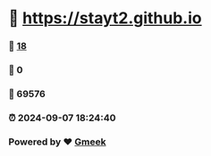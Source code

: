 #   :link: https://stayt2.github.io 
### :page_facing_up: [18](https://stayt2.github.io/tag.html) 
### :speech_balloon: 0 
### :hibiscus: 69576 
### :alarm_clock: 2024-09-07 18:24:40 
### Powered by :heart: [Gmeek](https://github.com/Meekdai/Gmeek)
